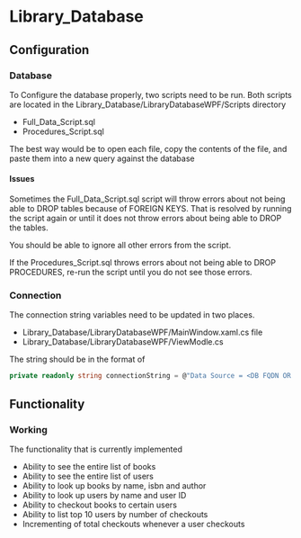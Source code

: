 # Library\_Database

## Configuration 

### Database
To Configure the database properly, two scripts need to be run. Both scripts are 
located in the Library\_Database/LibraryDatabaseWPF/Scripts directory

- Full\_Data\_Script.sql
- Procedures\_Script.sql

The best way would be to open each file, copy the contents of the file, and paste
them into a new query against the database

#### Issues
Sometimes the Full\_Data\_Script.sql script will throw errors about not being able 
to DROP tables because of FOREIGN KEYS. That is resolved by running the script 
again or until it does not throw errors about being able to DROP the tables.

You should be able to ignore all other errors from the script. 

If the Procedures\_Script.sql throws errors about not being able to DROP PROCEDURES, 
re-run the script until you do not see those errors. 

### Connection
The connection string variables need to be updated in two places. 

- Library\_Database/LibraryDatabaseWPF/MainWindow.xaml.cs file
- Library\_Database/LibraryDatabaseWPF/ViewModle.cs

The string should be in the format of

```C#
private readonly string connectionString = @"Data Source = <DB FQDN OR DB IP>; Database = <DATABASE NAME>; User ID = <DB USERNAME>; Password= <DB PASSWORD>";
```

## Functionality

### Working
The functionality that is currently implemented

- Ability to see the entire list of books
- Ability to see the entire list of users
- Ability to look up books by name, isbn and author
- Ability to look up users by name and user ID
- Ability to checkout books to certain users
- Ability to list top 10 users by number of checkouts
- Incrementing of total checkouts whenever a user checkouts

